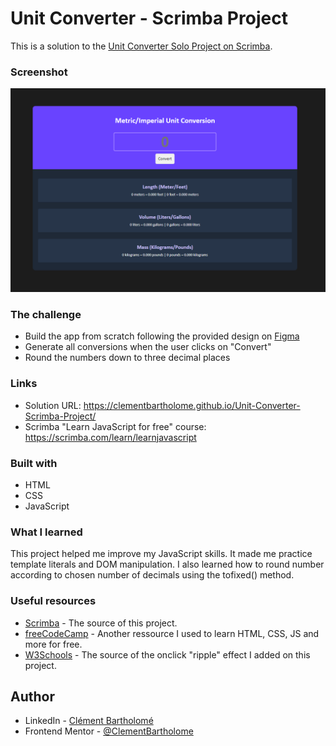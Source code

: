 # Unit Converter - Scrimba Project
This is a solution to the [Unit Converter Solo Project on Scrimba](https://scrimba.com/learn/learnjavascript/solo-project-unit-converter-cz9aPNSr). 

### Screenshot

![](images/screen.png)

### The challenge

- Build the app from scratch following the provided design on [Figma](https://www.figma.com/file/cqtGul0V8RFXY4vTcIv1Kc/Unit-Conversion?node-id=0%3A1&t=Nwv5BFjVGby0DIly-0)
- Generate all conversions when the user clicks on "Convert"
- Round the numbers down to three decimal places

### Links

- Solution URL: https://clementbartholome.github.io/Unit-Converter-Scrimba-Project/
- Scrimba "Learn JavaScript for free" course: https://scrimba.com/learn/learnjavascript

### Built with

- HTML
- CSS
- JavaScript

### What I learned

This project helped me improve my JavaScript skills. It made me practice template literals and DOM manipulation. I also learned how to round number according to chosen number of decimals using the tofixed() method. 

### Useful resources

- [Scrimba](https://scrimba.com/dashboard#overview) - The source of this project.
- [freeCodeCamp](https://www.freecodecamp.org/learn/) - Another ressource I used to learn HTML, CSS, JS and more for free. 
- [W3Schools](https://www.w3schools.com/howto/howto_css_animate_buttons.asp) - The source of the  onclick "ripple" effect I added on this project.


## Author

- LinkedIn - [Clément Bartholomé](https://www.linkedin.com/in/clementbartholome/)
- Frontend Mentor - [@ClementBartholome](https://www.frontendmentor.io/profile/ClementBartholome)
